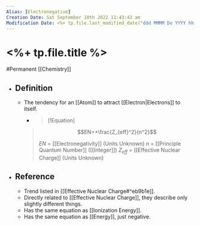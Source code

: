 ```yaml
---
Alias: [Electronegative]
Creation Date: Sat September 10th 2022 11:43:43 am 
Modification Date: <%+ tp.file.last_modified_date("ddd MMMM Do YYYY hh:mm:ss a") %>
---
```

# <%+ tp.file.title %>
#Permanent [[Chemistry]]

- ## Definition
	- The tendency for an [[Atom]] to attract [[Electron|Electrons]] to itself.
	  - > [!Equation]
	  > $$EN=+\frac{Z_{eff}^2}{n^2}$$
	  > 
	  > $EN$ = [[Electronegativity]] (Units Unknown)
	  > $n$ = [[Principle Quantum Number]] ([[Integer]])
	  > $Z_{eff}$ = [[Effective Nuclear Charge]] (Units Unknown)
- ## Reference
	- Trend listed in [[Effective Nuclear Charge#^eb9b1e]].
	- Directly related to [[Effective Nuclear Charge]], they describe only slightly different things.
	- Has the same equation as [[Ionization Energy]].
	- Has the same equation as [[Energy]], just negative.